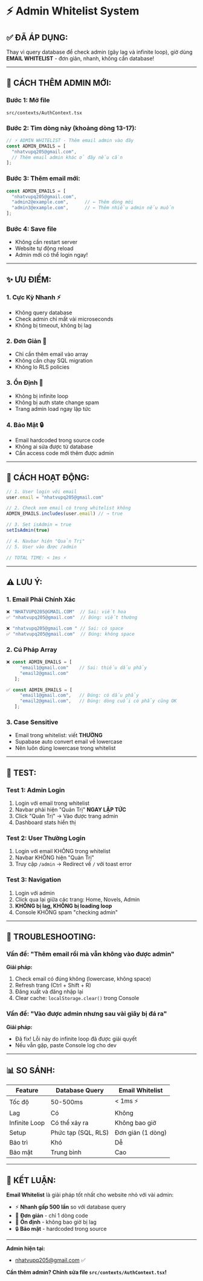 # ⚡ Admin Whitelist System

## ✅ ĐÃ ÁP DỤNG:

Thay vì query database để check admin (gây lag và infinite loop), giờ dùng **EMAIL WHITELIST** - đơn giản, nhanh, không cần database!

---

## 🔑 CÁCH THÊM ADMIN MỚI:

### Bước 1: Mở file
```
src/contexts/AuthContext.tsx
```

### Bước 2: Tìm dòng này (khoảng dòng 13-17):
```typescript
// ⚡ ADMIN WHITELIST - Thêm email admin vào đây
const ADMIN_EMAILS = [
  "nhatvupq205@gmail.com",
  // Thêm email admin khác ở đây nếu cần
];
```

### Bước 3: Thêm email mới:
```typescript
const ADMIN_EMAILS = [
  "nhatvupq205@gmail.com",
  "admin2@example.com",      // ← Thêm dòng mới
  "admin3@example.com",      // ← Thêm nhiều admin nếu muốn
];
```

### Bước 4: Save file
- Không cần restart server
- Website tự động reload
- Admin mới có thể login ngay!

---

## ✨ ƯU ĐIỂM:

### 1. **Cực Kỳ Nhanh** ⚡
- Không query database
- Check admin chỉ mất vài microseconds
- Không bị timeout, không bị lag

### 2. **Đơn Giản** 🎯
- Chỉ cần thêm email vào array
- Không cần chạy SQL migration
- Không lo RLS policies

### 3. **Ổn Định** 💪
- Không bị infinite loop
- Không bị auth state change spam
- Trang admin load ngay lập tức

### 4. **Bảo Mật** 🔒
- Email hardcoded trong source code
- Không ai sửa được từ database
- Cần access code mới thêm được admin

---

## 🔄 CÁCH HOẠT ĐỘNG:

```typescript
// 1. User login với email
user.email = "nhatvupq205@gmail.com"

// 2. Check xem email có trong whitelist không
ADMIN_EMAILS.includes(user.email) // → true

// 3. Set isAdmin = true
setIsAdmin(true)

// 4. Navbar hiện "Quản Trị"
// 5. User vào được /admin

// TOTAL TIME: < 1ms ⚡
```

---

## ⚠️ LƯU Ý:

### 1. **Email Phải Chính Xác**
```typescript
❌ "NHATVUPQ205@GMAIL.COM"  // Sai: viết hoa
✅ "nhatvupq205@gmail.com"  // Đúng: viết thường

❌ "nhatvupq205@gmail.com " // Sai: có space
✅ "nhatvupq205@gmail.com"  // Đúng: không space
```

### 2. **Cú Pháp Array**
```typescript
❌ const ADMIN_EMAILS = [
     "email1@gmail.com"    // Sai: thiếu dấu phẩy
     "email2@gmail.com"
   ];

✅ const ADMIN_EMAILS = [
     "email1@gmail.com",   // Đúng: có dấu phẩy
     "email2@gmail.com",   // Đúng: dòng cuối có phẩy cũng OK
   ];
```

### 3. **Case Sensitive**
- Email trong whitelist: viết **THƯỜNG**
- Supabase auto convert email về lowercase
- Nên luôn dùng lowercase trong whitelist

---

## 🧪 TEST:

### Test 1: Admin Login
1. Login với email trong whitelist
2. Navbar phải hiện "Quản Trị" **NGAY LẬP TỨC**
3. Click "Quản Trị" → Vào được trang admin
4. Dashboard stats hiển thị

### Test 2: User Thường Login
1. Login với email KHÔNG trong whitelist
2. Navbar KHÔNG hiện "Quản Trị"
3. Truy cập `/admin` → Redirect về `/` với toast error

### Test 3: Navigation
1. Login với admin
2. Click qua lại giữa các trang: Home, Novels, Admin
3. **KHÔNG bị lag, KHÔNG bị loading loop**
4. Console KHÔNG spam "checking admin"

---

## 🔧 TROUBLESHOOTING:

### Vấn đề: "Thêm email rồi mà vẫn không vào được admin"

**Giải pháp:**
1. Check email có đúng không (lowercase, không space)
2. Refresh trang (Ctrl + Shift + R)
3. Đăng xuất và đăng nhập lại
4. Clear cache: `localStorage.clear()` trong Console

### Vấn đề: "Vào được admin nhưng sau vài giây bị đá ra"

**Giải pháp:**
- Đã fix! Lỗi này do infinite loop đã được giải quyết
- Nếu vẫn gặp, paste Console log cho dev

---

## 📊 SO SÁNH:

| Feature | Database Query | Email Whitelist |
|---------|---------------|-----------------|
| Tốc độ | 50-500ms | < 1ms ⚡ |
| Lag | Có | Không |
| Infinite Loop | Có thể xảy ra | Không bao giờ |
| Setup | Phức tạp (SQL, RLS) | Đơn giản (1 dòng) |
| Bảo trì | Khó | Dễ |
| Bảo mật | Trung bình | Cao |

---

## 🚀 KẾT LUẬN:

**Email Whitelist** là giải pháp tốt nhất cho website nhỏ với vài admin:
- ⚡ **Nhanh gấp 500 lần** so với database query
- 🎯 **Đơn giản** - chỉ 1 dòng code
- 💪 **Ổn định** - không bao giờ bị lag
- 🔒 **Bảo mật** - hardcoded trong source

---

**Admin hiện tại:**
- nhatvupq205@gmail.com ✅

**Cần thêm admin? Chỉnh sửa file `src/contexts/AuthContext.tsx`!**

